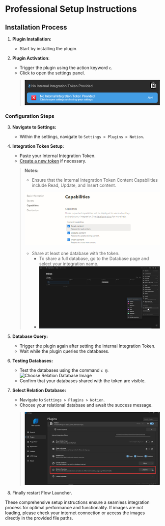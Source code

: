 # Professional Setup Instructions

## Installation Process

1. **Plugin Installation:**
   - Start by installing the plugin.

2. **Plugin Activation:**
   - Trigger the plugin using the action keyword `c`.
   - Click to open the settings panel.

   > ![No API Image](assets/screenshots/ErrorIIT.png)

### Configuration Steps

3. **Navigate to Settings:**
   - Within the settings, navigate to `Settings > Plugins > Notion`.

4. **Integration Token Setup:**
   - Paste your Internal Integration Token.
   - [Create a new token](https://www.notion.so/my-integrations) if necessary.

   > **Notes:**
   > - Ensure that the Internal Integration Token Content Capabilities include Read, Update, and Insert content.
   >   
   >  ![Token Capabilities Image](assets/screenshots/TokenCapabilities.png)
   >
   > - Share at least one database with the token.
   >    - To share a full database, go to the Database page and select your integration name.
   >    - ![Full Database Sharing Image](assets/screenshots/FullDB.png)

5. **Database Query:**
   - Trigger the plugin again after setting the Internal Integration Token.
   - Wait while the plugin queries the databases.

6. **Testing Databases:**
   - Test the databases using the command `c @`.
     ![Choose Relation Database Image](assets/screenshots/DatabaseSelection.png)
   - Confirm that your databases shared with the token are visible.

7. **Select Relation Database:**
   - Navigate to `Settings > Plugins > Notion`.
   - Choose your relational database and await the success message.

   > ![Choose Relation Database Image](assets/screenshots/RelationSelection.png)

8. Finally restart Flow Launcher.

These comprehensive setup instructions ensure a seamless integration process for optimal performance and functionality. If images are not loading, please check your internet connection or access the images directly in the provided file paths.
